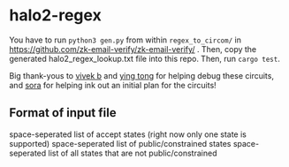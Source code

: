 # halo2-regex

You have to run `python3 gen.py` from within `regex_to_circom/` in https://github.com/zk-email-verify/zk-email-verify/ . Then, copy the generated halo2_regex_lookup.txt file into this repo. Then, run `cargo test`.

Big thank-yous to [vivek b](https://github.com/vb7401) and [ying tong](https://github.com/therealyingtong) for helping debug these circuits, and [sora](https://github.com/SoraSuegami/) for helping ink out an initial plan for the circuits!

## Format of input file

space-seperated list of accept states (right now only one state is supported)
space-seperated list of public/constrained states
space-seperated list of all states that are not public/constrained
